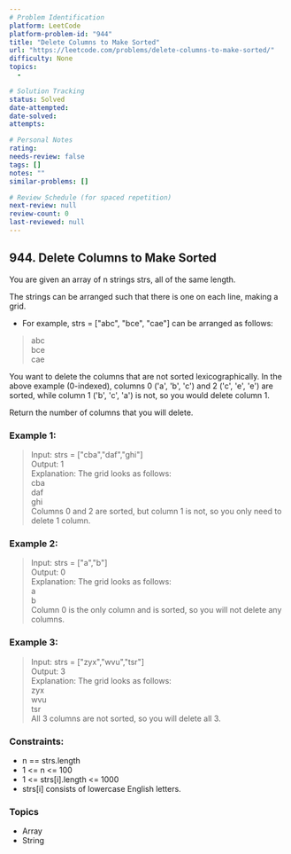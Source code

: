 ```yaml
---
# Problem Identification
platform: LeetCode
platform-problem-id: "944"
title: "Delete Columns to Make Sorted"
url: "https://leetcode.com/problems/delete-columns-to-make-sorted/"
difficulty: None
topics:
  -

# Solution Tracking
status: Solved
date-attempted:
date-solved:
attempts:

# Personal Notes
rating:
needs-review: false
tags: []
notes: ""
similar-problems: []

# Review Schedule (for spaced repetition)
next-review: null
review-count: 0
last-reviewed: null
---
```


## 944. Delete Columns to Make Sorted
You are given an array of n strings strs, all of the same length.

The strings can be arranged such that there is one on each line, making a grid.

- For example, strs = ["abc", "bce", "cae"] can be arranged as follows:
> abc<br/>
> bce<br/>
> cae<br/>
 
You want to delete the columns that are not sorted lexicographically. In the above example (0-indexed), columns 0 ('a', 'b', 'c') and 2 ('c', 'e', 'e') are sorted, while column 1 ('b', 'c', 'a') is not, so you would delete column 1.

Return the number of columns that you will delete.

### Example 1:

> Input: strs = ["cba","daf","ghi"]<br/>
> Output: 1<br/>
> Explanation: The grid looks as follows:<br/>
>   cba<br/>
>   daf<br/>
>   ghi<br/>
> Columns 0 and 2 are sorted, but column 1 is not, so you only need to delete 1 column.

### Example 2:

> Input: strs = ["a","b"]<br/>
> Output: 0<br/>
> Explanation: The grid looks as follows:<br/>
>   a<br/>
>   b<br/>
> Column 0 is the only column and is sorted, so you will not delete any columns.

### Example 3:

> Input: strs = ["zyx","wvu","tsr"]<br/>
> Output: 3<br/>
> Explanation: The grid looks as follows:<br/>
>   zyx<br/>
>   wvu<br/>
>   tsr<br/>
> All 3 columns are not sorted, so you will delete all 3.
 
### Constraints:

- n == strs.length
- 1 <= n <= 100
- 1 <= strs[i].length <= 1000
- strs[i] consists of lowercase English letters.

### Topics

- Array
- String